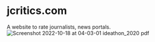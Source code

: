 # jcritics.com
A website to rate journalists, news portals. 
![Screenshot 2022-10-18 at 04-03-01 ideathon_2020 pdf](https://user-images.githubusercontent.com/50422691/196296312-cf9ac22f-d6ca-4363-a5ea-d29eea85cca8.png)
